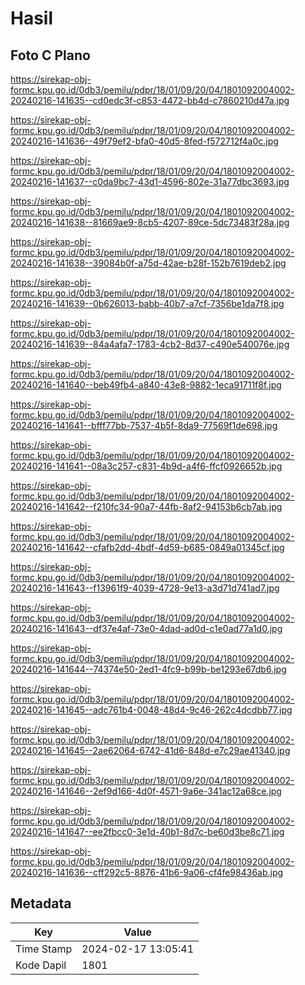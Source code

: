 # Hasil

## Foto C Plano

https://sirekap-obj-formc.kpu.go.id/0db3/pemilu/pdpr/18/01/09/20/04/1801092004002-20240216-141635--cd0edc3f-c853-4472-bb4d-c7860210d47a.jpg

https://sirekap-obj-formc.kpu.go.id/0db3/pemilu/pdpr/18/01/09/20/04/1801092004002-20240216-141636--49f79ef2-bfa0-40d5-8fed-f572712f4a0c.jpg

https://sirekap-obj-formc.kpu.go.id/0db3/pemilu/pdpr/18/01/09/20/04/1801092004002-20240216-141637--c0da9bc7-43d1-4596-802e-31a77dbc3693.jpg

https://sirekap-obj-formc.kpu.go.id/0db3/pemilu/pdpr/18/01/09/20/04/1801092004002-20240216-141638--81669ae9-8cb5-4207-89ce-5dc73483f28a.jpg

https://sirekap-obj-formc.kpu.go.id/0db3/pemilu/pdpr/18/01/09/20/04/1801092004002-20240216-141638--39084b0f-a75d-42ae-b28f-152b7619deb2.jpg

https://sirekap-obj-formc.kpu.go.id/0db3/pemilu/pdpr/18/01/09/20/04/1801092004002-20240216-141639--0b626013-babb-40b7-a7cf-7356be1da7f8.jpg

https://sirekap-obj-formc.kpu.go.id/0db3/pemilu/pdpr/18/01/09/20/04/1801092004002-20240216-141639--84a4afa7-1783-4cb2-8d37-c490e540076e.jpg

https://sirekap-obj-formc.kpu.go.id/0db3/pemilu/pdpr/18/01/09/20/04/1801092004002-20240216-141640--beb49fb4-a840-43e8-9882-1eca91711f8f.jpg

https://sirekap-obj-formc.kpu.go.id/0db3/pemilu/pdpr/18/01/09/20/04/1801092004002-20240216-141641--bfff77bb-7537-4b5f-8da9-77569f1de698.jpg

https://sirekap-obj-formc.kpu.go.id/0db3/pemilu/pdpr/18/01/09/20/04/1801092004002-20240216-141641--08a3c257-c831-4b9d-a4f6-ffcf0926652b.jpg

https://sirekap-obj-formc.kpu.go.id/0db3/pemilu/pdpr/18/01/09/20/04/1801092004002-20240216-141642--f210fc34-90a7-44fb-8af2-94153b6cb7ab.jpg

https://sirekap-obj-formc.kpu.go.id/0db3/pemilu/pdpr/18/01/09/20/04/1801092004002-20240216-141642--cfafb2dd-4bdf-4d59-b685-0849a01345cf.jpg

https://sirekap-obj-formc.kpu.go.id/0db3/pemilu/pdpr/18/01/09/20/04/1801092004002-20240216-141643--f13961f9-4039-4728-9e13-a3d71d741ad7.jpg

https://sirekap-obj-formc.kpu.go.id/0db3/pemilu/pdpr/18/01/09/20/04/1801092004002-20240216-141643--df37e4af-73e0-4dad-ad0d-c1e0ad77a1d0.jpg

https://sirekap-obj-formc.kpu.go.id/0db3/pemilu/pdpr/18/01/09/20/04/1801092004002-20240216-141644--74374e50-2ed1-4fc9-b99b-be1293e67db6.jpg

https://sirekap-obj-formc.kpu.go.id/0db3/pemilu/pdpr/18/01/09/20/04/1801092004002-20240216-141645--adc761b4-0048-48d4-9c46-262c4dcdbb77.jpg

https://sirekap-obj-formc.kpu.go.id/0db3/pemilu/pdpr/18/01/09/20/04/1801092004002-20240216-141645--2ae62064-6742-41d6-848d-e7c29ae41340.jpg

https://sirekap-obj-formc.kpu.go.id/0db3/pemilu/pdpr/18/01/09/20/04/1801092004002-20240216-141646--2ef9d166-4d0f-4571-9a6e-341ac12a68ce.jpg

https://sirekap-obj-formc.kpu.go.id/0db3/pemilu/pdpr/18/01/09/20/04/1801092004002-20240216-141647--ee2fbcc0-3e1d-40b1-8d7c-be60d3be8c71.jpg

https://sirekap-obj-formc.kpu.go.id/0db3/pemilu/pdpr/18/01/09/20/04/1801092004002-20240216-141636--cff292c5-8876-41b6-9a06-cf4fe98436ab.jpg


## Metadata

| Key        | Value               |
| ---------- | ------------------- |
| Time Stamp | 2024-02-17 13:05:41 |
| Kode Dapil | 1801                |



